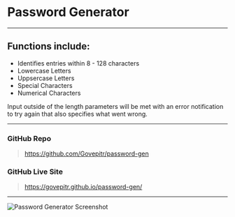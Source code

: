 # Password Generator
---

## Functions include:

- Identifies entries within 8 - 128 characters
- Lowercase Letters
- Uppsercase Letters
- Special Characters
- Numerical Characters

Input outside of the length parameters will be met with an error notification to try again that also specifies what went wrong.

---

### GitHub Repo

> https://github.com/Govepitr/password-gen

### GitHub Live Site

> https://govepitr.github.io/password-gen/

---

![Password Generator Screenshot](/Govepitr/password-gen/blob/main/Screenshot.png?raw=true "Screenshot")
